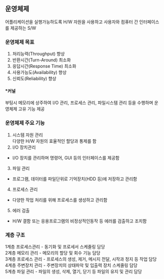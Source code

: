 ## 운영체제
어플리케이션을 실행가능하도록 H/W 자원을 사용하고 사용자와 컴퓨터 간 인터페이스를 제공하는 S/W

### 운영체제 목표
1. 처리능력(Throughput) 향상
2. 반환시간(Turn-Around) 최소화
3. 응답시간(Response Time) 최소화
4. 사용가능도(Availability) 향상
5. 신뢰도(Reliability) 향상

#### *커널
부팅시 메모리에 상주하여 I/O 관리, 프로세스 관리, 파일시스템 관리 등을 수행하며 운영체제 고유 기능 제공

### 운영체제 주요 기능
1. 시스템 자원 관리  
다양한 H/W 자원의 효율적인 할당과 통제를 함
2. I/O 장치관리
- I/O 장치를 관리하며 명령어, GUI 등의 인터페이스를 제공함
3. 파일 관리
- 프로그램, 데이터를 파일단위로 기억장치(HDD 등)에 저장하고 관리함
4. 프로세스 관리
- 다양한 작업 처리를 위해 프로세스를 생성하고 관리함
5. 에러 검출
- H/W 결함 또는 응용프로그램의 비정상적인동작 등 에러를 검출하고 조치함

### 계층 구조
1계층 프로세스관리 - 동기화 및 프로세서 스케줄링 담당  
2계층 메모리 관리 - 메모리의 할당 및 회수 기능 담당   
3계층 프로세스 관리 - 프로세스의 생성, 제거, 메시지 전달, 시작과 정지 등 작업 담당  
4계층 주변장치 관리 - 주변장치의 상태파악 및 입출력 장치 스케줄링 담당  
5계층 파일 관리 - 파일의 생성, 삭제, 열기, 닫기 등 파일의 유지 및 관리 담당  
